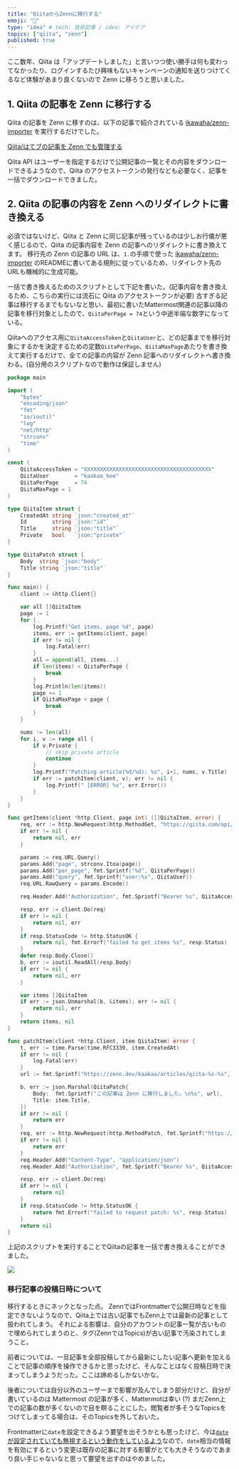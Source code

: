 ```yaml
---
title: "QiitaからZennに移行する"
emoji: "👋"
type: "idea" # tech: 技術記事 / idea: アイデア
topics: ["qiita", "zenn"]
published: true
---
```


ここ数年、Qiita は「アップデートしました」と言いつつ使い勝手は何も変わってなかったり、ログインするたび興味もないキャンペーンの通知を送りつけてくるなど体験があまり良くないので Zenn に移ろうと思いました。

## 1. Qiita の記事を Zenn に移行する

Qiita の記事を Zenn に移すのは、以下の記事で紹介されている [ikawaha/zenn-importer](https://github.com/ikawaha/zenn-importer) を実行するだけでした。

[Qiita/はてブの記事を Zenn でも管理する](https://zenn.dev/ikawaha/articles/20201012-e56b19cd33c396ae0465)

Qiita API はユーザーを指定するだけで公開記事の一覧とその内容をダウンロードできるようなので、Qiita のアクセストークンの発行なども必要なく、記事を一括でダウンロードできました。

## 2. Qiita の記事の内容を Zenn へのリダイレクトに書き換える

必須ではないけど、Qiita と Zenn に同じ記事が残っているのは少しお行儀が悪く感じるので、Qiita の記事内容を Zenn の記事へのリダイレクトに書き換えてます。
移行先の Zenn の記事の URL は、`1.`の手順で使った [ikawaha/zenn-importer](https://github.com/ikawaha/zenn-importer) のREADMEに書いてある規則に従っているため、リダイレクト先のURLも機械的に生成可能。

一括で書き換えるためのスクリプトとして下記を書いた。(記事内容を書き換えるため、こちらの実行には流石に Qiita のアクセストークンが必要)
古すぎる記事は移行するまでもないなと思い、最初に書いたMattermost関連の記事以降の記事を移行対象としたので、`QiitaPerPage = 74`という中途半端な数字になっている。

Qiitaへのアクセス用に`QiitaAccessToken`と`QiitaUser`と、どの記事までを移行対象にするかを決定するための定数`QiitaPerPage`、`QiitaMaxPage`あたりを書き換えて実行するだけで、全ての記事の内容が Zenn 記事へのリダイレクトへ書き換わる。(自分用のスクリプトなので動作は保証しません)

```go:main.go
package main

import (
	"bytes"
	"encoding/json"
	"fmt"
	"io/ioutil"
	"log"
	"net/http"
	"strconv"
	"time"
)

const (
	QiitaAccessToken = "XXXXXXXXXXXXXXXXXXXXXXXXXXXXXXXXXXXXXXXX"
	QiitaUser        = "kaakaa_hoe"
	QiitaPerPage     = 74
	QiitaMaxPage = 1
)

type QiitaItem struct {
	CreatedAt string `json:"created_at"`
	Id        string `json:"id"`
	Title     string `json:"title"`
	Private   bool   `json:"private"`
}

type QiitaPatch struct {
	Body  string `json:"body"`
	Title string `json:"title"`
}

func main() {
	client := &http.Client{}

	var all []QiitaItem
	page := 1
	for {
		log.Printf("Get items. page %d", page)
		items, err := getItems(client, page)
		if err != nil {
			log.Fatal(err)
		}
		all = append(all, items...)
		if len(items) < QiitaPerPage {
			break
		}
		log.Println(len(items))
		page += 1
		if QiitaMaxPage < page {
			break
		}
	}

	nums := len(all)
	for i, v := range all {
		if v.Private {
			// skip private article
			continue
		}
		log.Printf("Patching article(%d/%d): %s", i+1, nums, v.Title)
		if err := patchItem(client, v); err != nil {
			log.Printf(" [ERROR] %s", err.Error())
		}
	}
}

func getItems(client *http.Client, page int) ([]QiitaItem, error) {
	req, err := http.NewRequest(http.MethodGet, "https://qiita.com/api/v2/authenticated_user/items", nil)
	if err != nil {
		return nil, err
	}

	params := req.URL.Query()
	params.Add("page", strconv.Itoa(page))
	params.Add("per_page", fmt.Sprintf("%d", QiitaPerPage))
	params.Add("query", fmt.Sprintf("user:%s", QiitaUser))
	req.URL.RawQuery = params.Encode()

	req.Header.Add("Authorization", fmt.Sprintf("Bearer %s", QiitaAccessToken))

	resp, err := client.Do(req)
	if err != nil {
		return nil, err
	}
	if resp.StatusCode != http.StatusOK {
		return nil, fmt.Errorf("failed to get items %s", resp.Status)
	}
	defer resp.Body.Close()
	b, err := ioutil.ReadAll(resp.Body)
	if err != nil {
		return nil, err
	}

	var items []QiitaItem
	if err := json.Unmarshal(b, &items); err != nil {
		return nil, err
	}
	return items, nil
}

func patchItem(client *http.Client, item QiitaItem) error {
	t, err := time.Parse(time.RFC3339, item.CreatedAt)
	if err != nil {
		log.Fatal(err)
	}
	url := fmt.Sprintf("https://zenn.dev/kaakaa/articles/qiita-%s-%s", t.Format("20060102"), item.Id)

	b, err := json.Marshal(QiitaPatch{
		Body:  fmt.Sprintf("この記事は Zenn に移行しました。\n%s", url),
		Title: item.Title,
	})
	if err != nil {
		return err
	}
	req, err := http.NewRequest(http.MethodPatch, fmt.Sprintf("https://qiita.com/api/v2/items/%s", item.Id), bytes.NewBuffer(b))
	if err != nil {
		return err
	}
	req.Header.Add("Content-Type", "application/json")
	req.Header.Add("Authorization", fmt.Sprintf("Bearer %s", QiitaAccessToken))

	resp, err := client.Do(req)
	if err != nil {
		return nil
	}
	if resp.StatusCode != http.StatusOK {
		return fmt.Errorf("failed to request patch: %s", resp.Status)
	}
	return nil
}
```

上記のスクリプトを実行することでQiitaの記事を一括で書き換えることができました。

![](https://storage.googleapis.com/zenn-user-upload/82d211bdec1c67cbcee986c9.png)

### 移行記事の投稿日時について

移行するときにネックとなった点。
ZennではFrontmatterで公開日時などを指定できないようなので、Qiita上では古い記事でもZenn上では最新の記事として扱われてしまう。
それによる影響は、自分のアカウントの記事一覧が古いもので埋められてしまうのと、タグ(ZennではTopics)が古い記事で汚染されてしまうこと。

前者については、一旦記事を全部投稿してから最新にしたい記事へ更新を加えることで記事の順序を操作できるかと思ったけど、そんなことはなく投稿日時で決まってしまうようだった。ここは諦めるしかないかな。

後者については自分以外のユーザーまで影響が及んでしまう部分だけど、自分が書いているのは Mattermost の記事が多く、Mattermotは幸い (?) まだZenn上での記事の数が多くないので目を瞑ることにした。閲覧者が多そうなTopicsをつけてしまってる場合は、そのTopicsを外しておいた。

Frontmatterに`date`を設定できるよう要望を出そうかとも思ったけど、今は[`date`が設定されていても無視するという動作をしているよう](https://github.com/zenn-dev/zenn-community/issues/254)なので、`date`相当の情報を有効にするという変更は既存の記事に対する影響がとても大きそうなのであまり良い手じゃないなと思って要望を出すのはやめました。
